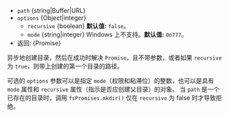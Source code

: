 <!-- YAML
added: v10.0.0
-->

* `path` {string|Buffer|URL}
* `options` {Object|integer}
  * `recursive` {boolean} **默认值:** `false`。
  * `mode` {string|integer} Windows 上不支持。**默认值:** `0o777`。
* 返回: {Promise}

异步地创建目录，然后在成功时解决 `Promise`，且不带参数，或者如果 `recursive` 为 `true`，则带上创建的第一个目录的路径。

可选的 `options` 参数可以是指定 `mode`（权限和粘滞位）的整数，也可以是具有 `mode` 属性和 `recursive` 属性（指示是否应创建父目录）的对象。
当 `path` 是一个已存在的目录时，调用 `fsPromises.mkdir()` 仅在 `recursive` 为 false 时才导致拒绝。

